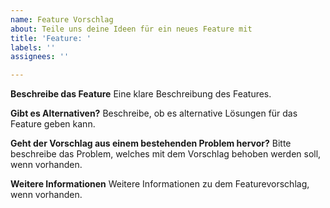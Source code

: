 ```yaml
---
name: Feature Vorschlag
about: Teile uns deine Ideen für ein neues Feature mit
title: 'Feature: '
labels: ''
assignees: ''

---
```


**Beschreibe das Feature**
Eine klare Beschreibung des Features.

**Gibt es Alternativen?**
Beschreibe, ob es alternative Lösungen für das Feature geben kann.

**Geht der Vorschlag aus einem bestehenden Problem hervor?**
Bitte beschreibe das Problem, welches mit dem Vorschlag behoben werden soll, wenn vorhanden.

**Weitere Informationen**
Weitere Informationen zu dem Featurevorschlag, wenn vorhanden.
